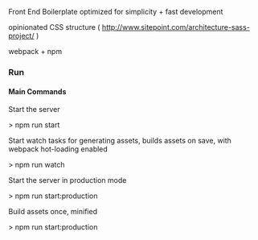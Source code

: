 Front End Boilerplate optimized for simplicity + fast development

opinionated CSS structure ( http://www.sitepoint.com/architecture-sass-project/  )

webpack + npm

### Run

#### Main Commands

Start the server

\> npm run start

Start watch tasks for generating assets, builds assets on save, with webpack hot-loading enabled

\> npm run watch


Start the server in production mode

\> npm run start:production

Build assets once, minified

\> npm run start:production
